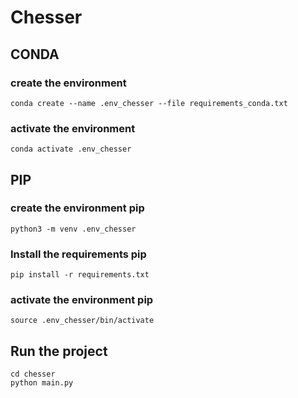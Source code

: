 # Chesser

## CONDA

### create the environment

    conda create --name .env_chesser --file requirements_conda.txt

### activate the environment

    conda activate .env_chesser

## PIP

### create the environment pip

    python3 -m venv .env_chesser

### Install the requirements pip

    pip install -r requirements.txt

### activate the environment pip

    source .env_chesser/bin/activate

## Run the project

    cd chesser
    python main.py
